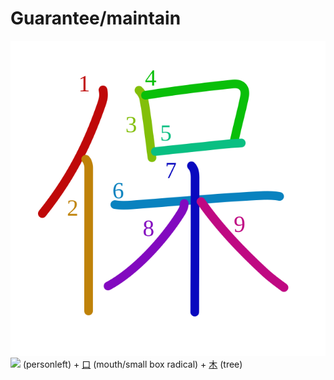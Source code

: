 # Guarantee/maintain
![4fdd](Kanji/kanji-colorize/4fdd.svg)
![](http://www.kanjidamage.com/assets/radsmall/man-d0fa8d3e87b0dcd06a7777a6693f057bfe7d041f88edfa20c6663c61cf324435.jpg) (personleft) + [口](Kanji/kanji-dict/口.md) (mouth/small box radical) + [木](Kanji/kanji-dict/木.md) (tree) 